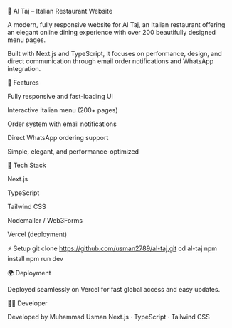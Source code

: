 🍝 Al Taj – Italian Restaurant Website

A modern, fully responsive website for Al Taj, an Italian restaurant offering an elegant online dining experience with over 200 beautifully designed menu pages.

Built with Next.js and TypeScript, it focuses on performance, design, and direct communication through email order notifications and WhatsApp integration.

🚀 Features

Fully responsive and fast-loading UI

Interactive Italian menu (200+ pages)

Order system with email notifications

Direct WhatsApp ordering support

Simple, elegant, and performance-optimized

🧩 Tech Stack

Next.js

TypeScript

Tailwind CSS

Nodemailer / Web3Forms

Vercel (deployment)

⚡ Setup
git clone https://github.com/usman2789/al-taj.git
cd al-taj
npm install
npm run dev

🌍 Deployment

Deployed seamlessly on Vercel for fast global access and easy updates.

👨‍💻 Developer

Developed by Muhammad Usman
Next.js · TypeScript · Tailwind CSS
